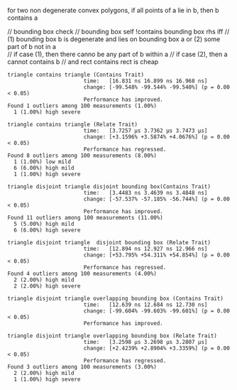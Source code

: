 for two non degenerate convex polygons, if all points of a lie in b, then b contains a

   // bounding box check
        // bounding box self !contains bounding box rhs iff 
        // (1) bounding box b is degenerate and lies on bounding box a or (2) some part of b not in a  
        // if case (1), then there canno be any part of b within a
        // if case (2), then a cannot contains b
        // and rect contains rect is cheap
```
triangle contains triangle (Contains Trait)
                        time:   [16.831 ns 16.899 ns 16.968 ns]
                        change: [-99.548% -99.544% -99.540%] (p = 0.00 < 0.05)
                        Performance has improved.
Found 1 outliers among 100 measurements (1.00%)
  1 (1.00%) high severe

triangle contains triangle (Relate Trait)
                        time:   [3.7257 µs 3.7362 µs 3.7473 µs]
                        change: [+3.1596% +3.5874% +4.0676%] (p = 0.00 < 0.05)
                        Performance has regressed.
Found 8 outliers among 100 measurements (8.00%)
  1 (1.00%) low mild
  6 (6.00%) high mild
  1 (1.00%) high severe
```

```
triangle disjoint triangle disjoint bounding box(Contains Trait)
                        time:   [3.4483 ns 3.4639 ns 3.4848 ns]
                        change: [-57.537% -57.185% -56.744%] (p = 0.00 < 0.05)
                        Performance has improved.
Found 11 outliers among 100 measurements (11.00%)
  5 (5.00%) high mild
  6 (6.00%) high severe

triangle disjoint triangle  disjoint bounding box (Relate Trait)
                        time:   [12.894 ns 12.927 ns 12.966 ns]
                        change: [+53.795% +54.311% +54.854%] (p = 0.00 < 0.05)
                        Performance has regressed.
Found 4 outliers among 100 measurements (4.00%)
  2 (2.00%) high mild
  2 (2.00%) high severe
```

```
triangle disjoint triangle overlapping bounding box (Contains Trait)
                        time:   [12.639 ns 12.684 ns 12.730 ns]
                        change: [-99.604% -99.603% -99.601%] (p = 0.00 < 0.05)
                        Performance has improved.

triangle disjoint triangle overlapping bounding box (Relate Trait)
                        time:   [3.2598 µs 3.2698 µs 3.2807 µs]
                        change: [+2.4239% +2.8904% +3.3359%] (p = 0.00 < 0.05)
                        Performance has regressed.
Found 3 outliers among 100 measurements (3.00%)
  2 (2.00%) high mild
  1 (1.00%) high severe
```
